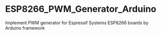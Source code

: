 # ESP8266_PWM_Generator_Arduino
 Implement PWM generator for Espressif Systems ESP8266 boards by Arduino framework 
